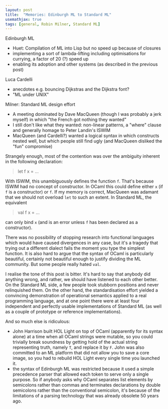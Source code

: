 ```yaml
---
layout: post
title:  "Memories: Edinburgh ML to Standard ML"
usemathjax: true 
tags: [general, Robin Milner, Standard ML]
---
```


Edinburgh ML

* Huet: Compilation of ML into Lisp but no speed up because of closures
* implementing a sort of lambda-lifting including optimisations for currying, a factor of 20 (?) speed up
* enabling its adoption and other systems (as described in the previous post)

Luca Cardelli

* anecdotes e.g. bouncing Dijkstras and the Dijkstra font?
* "ML under UNIX"

Milner: Standard ML design effort

* A meeting dominated by Dave MacQueen (though I was probably a jerk myself) in which "the French got nothing they wanted"
* I still don't like what they wanted: non-linear patterns, a "where" clause and generally homage to Peter Landin's ISWIM
* MacQueen (and Cardelli?) wanted a logical syntax in which constructs nested well, but which people still find ugly (and MacQueen disliked the "fun" compromise)

Strangely enough, most of the contention was over the ambiguity inherent in the following declaration:

> let f x = ...

With ISWIM, this unambiguously defines the function `f`. That's because ISWIM had no concept of constructor. In OCaml this could define either `x` (if `f` is a constructor) or `f`. If my memory is correct, MacQueen was adamant that we should not overload `let` to such an extent. In Standard ML, the equivalent

> val f x = ...

can only bind `x` (and is an error unless `f` has been declared as a constructor). 

There was no possibility of stopping research into functional languages which would have caused divergences in any case, but it's a tragedy that trying out a different dialect fails the moment you type the simplest function.
It is also hard to argue that the syntax of OCaml is particularly beautiful, certainly not beautiful enough to justify dividing the ML community.
But some people really hated `val`.

I realise the tone of this post is bitter. It's hard to say that anybody did anything wrong, and rather, we should have listened to each other better. On the Standard ML side, a few people took stubborn positions and never relinquished them. On the other hand, the standardisation effort yielded a convincing demonstration of operational semantics applied to a real programming language, and at one point there were at least four independent and perfectly usable implementations of Standard ML (as well as a couple of prototype or reference implementations).


And so much else is ridiculous:

* John Harrison built HOL Light on top of OCaml (apparently for its syntax alone) at a time when all OCaml strings were mutable, so you could trivially break soundness by getting hold of the actual string representing truth, namely `T`, and replace it by `F`. John was also committed to an ML platform that did not allow you to save a core image, so you had to rebuild HOL Light every single time you launched it.
* the syntax of Edinburgh ML was restricted because it used a simple precedence parser that allowed each token to serve only a single purpose. So if anybody asks why OCaml separates list elements by semicolons rather than commas and terminates declarations by double semicolons rather than the conventional semicolon, it's because of the limitations of a parsing technology that was already obsolete 50 years ago.
